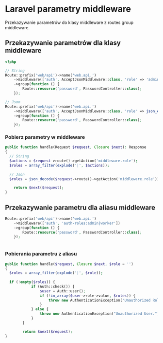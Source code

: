 # Laravel parametry middleware
Przekazywanie parametrów do klasy middleware z routes group middleware.

## Przekazywanie parametrów dla klasy middleware

```php
<?php

// String
Route::prefix('web/api')->name('web.api.')
	->middleware(['auth', AcceptJsonMiddleware::class, 'role' => 'admin|worker'])
	->group(function () {
		Route::resource('password', PasswordController::class);
	});

// Json
Route::prefix('web/api')->name('web.api.')
	->middleware(['auth', AcceptJsonMiddleware::class, 'role' => json_encode(['admin', 'worker'])])
	->group(function () {
		Route::resource('password', PasswordController::class);
	});
```

### Pobierz parametry w middleware

```php
public function handle(Request $request, Closure $next): Response
{
  // String 
  $actions = $request->route()->getAction('middleware.role');
  $roles = array_filter(explode('|', $actions));
  
  // Json
  $roles = json_decode($request->route()->getAction('middleware.role'));

	return $next($request);
}
```

## Przekazywanie parametru dla aliasu middleware

```php
Route::prefix('web/api')->name('web.api.')
	->middleware(['auth', 'auth-roles:admin|worker'])
	->group(function () {
		Route::resource('password', PasswordController::class);
	});
  
```

### Pobierania parametru z aliasu

```php
public function handle($request, Closure $next, $role = '')
{
  $roles = array_filter(explode('|', $role));
  
  if (!empty($roles)) {
			if (Auth::check()) {
				$user = Auth::user();
				if (!in_array($user->role->value, $roles)) {
					throw new AuthenticationException("Unauthorized Role.");
				}
			} else {
				throw new AuthenticationException("Unauthorized User.");
			}
		}

		return $next($request);
}
